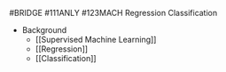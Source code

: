 #BRIDGE #111ANLY #123MACH 
Regression
Classification

- Background
	- [[Supervised Machine Learning]]
	- [[Regression]]
	- [[Classification]]